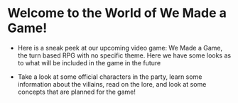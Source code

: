 # Welcome to the World of We Made a Game! 




- Here is a sneak peek at our upcoming video game: We Made a Game, the turn based RPG with no specific theme. Here we have some looks as to what will be included in the game in the future

- Take a look at some official characters in the party, learn some information about the villains, read on the lore, and look at some concepts that are planned for the game! 


